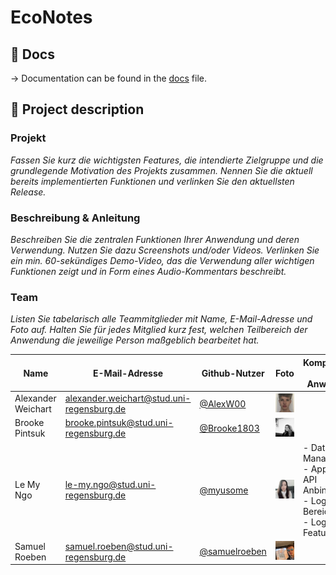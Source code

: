 # EcoNotes

## 📖 Docs

→ Documentation can be found in the [docs](docs/docs.md) file.

## 📝 Project description

### Projekt

_Fassen Sie kurz die wichtigsten Features, die intendierte Zielgruppe und die grundlegende Motivation des Projekts
zusammen. Nennen Sie die aktuell bereits implementierten Funktionen und verlinken Sie den aktuellsten Release._

### Beschreibung & Anleitung

_Beschreiben Sie die zentralen Funktionen Ihrer Anwendung und deren Verwendung. Nutzen Sie dazu Screenshots und/oder
Videos. Verlinken Sie ein min. 60-sekündiges Demo-Video, das die Verwendung aller wichtigen Funktionen zeigt und in Form
eines Audio-Kommentars beschreibt._

### Team

_Listen Sie tabelarisch alle Teammitglieder mit Name, E-Mail-Adresse und Foto auf. Halten Sie für jedes Mitglied kurz
fest, welchen Teilbereich der Anwendung die jeweilige Person maßgeblich bearbeitet hat._

| Name               | E-Mail-Adresse                            | Github-Nutzer                                    | Foto                                   | Komponenten der Anwendung                                                                |
|--------------------|-------------------------------------------|--------------------------------------------------|----------------------------------------|------------------------------------------------------------------------------------------|
| Alexander Weichart | alexander.weichart@stud.uni-regensburg.de | [@AlexW00](https://github.com/AlexW00)           | ![Alex](./docs/team/img-alex.jpeg)     |                                                                                          |
| Brooke Pintsuk     | brooke.pintsuk@stud.uni-regensburg.de     | [@Brooke1803](https://github.com/Brooke1803)     | ![Brooke](./docs/team/img-brooke.jpeg) |                                                                                          |
| Le My Ngo          | le-my.ngo@stud.uni-regensburg.de          | [@myusome](https://github.com/myusome)           | ![My](./docs/team/img-my.jpeg)         | - Data Manager <br/> - Appwrite API Anbindung <br/>- Login Bereich <br/>- Logout Feature |
| Samuel Roeben      | samuel.roeben@stud.uni-regensburg.de      | [@samuelroeben](https://github.com/samuelroeben) | ![Samuel](./docs/team/img-samuel.jpeg) |                                                                                          |
